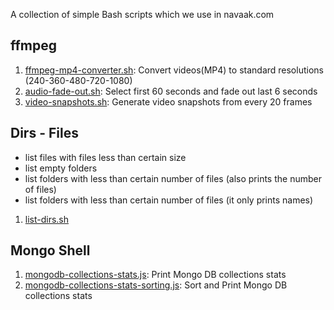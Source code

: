 A collection of simple Bash scripts which we use in navaak.com

## ffmpeg

1. [ffmpeg-mp4-converter.sh](ffmpeg-mp4-converter.sh): Convert videos(MP4) to standard resolutions (240-360-480-720-1080)
1. [audio-fade-out.sh](audio-fade-out.sh): Select first 60 seconds and fade out last 6 seconds
1. [video-snapshots.sh](video-snapshots.sh): Generate video snapshots from every 20 frames

## Dirs - Files

- list files with files less than certain size
- list empty folders
- list folders with less than certain number of files (also prints the number of files)
- list folders with less than certain number of files (it only prints names)

1. [list-dirs.sh](list-dirs.sh)

## Mongo Shell

1. [mongodb-collections-stats.js](mongodb-collections-stats.js): Print Mongo DB collections stats
1. [mongodb-collections-stats-sorting.js](mongodb-collections-stats-sorting.js): Sort and Print Mongo DB collections stats
